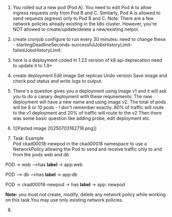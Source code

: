 
1. You rolled out a new pod (Pod A). You need to edit Pod A to allow ingress requests only from Pod B and C. Similarly, Pod A is allowed to send requests (egress) only to Pod B and C. Note: There are a few network policies already existing in the k8s cluster. However, you're NOT allowed to create/update/delete a new/existing netpol.
    
2. create cronjob configure to run every 30 minutes: need to change these - startingDeadlineSeconds-successfulJobsHistoryLimit- failedJobsHistoryLimit.
    
3. here is a deployment coded in 1.23 version of k8 api deprecation need to update it to 1.9+
    
4. create deployment Edit image Set replicas Undo version Save image and check pod status and write logs to output.
    
5. There's a question gives you a deployment using image v1 and it will ask you to do a canary deployment with these requirements:
The new deployment will have a new name and using image v2.
The total of pods will be 8 or 10 pods - I don't remember exactly.
80% of traffic will route to the v1 deployment and 20% of traffic will route to the v2
Then there was some basic question like adding probe, edit deployment etc.


6) ![[Pasted image 20250703162716.png]]

7) Task: Example  
Pod ckad00018-newpod in the ckad00018 namespace to use a NetworkPolicy allowing the Pod to send and receive traffic only to and from the pods web and db

POD → web -->has **label** → app:web

POD —> db -->has **label** → app:db

POD → ckad00018-newpod → has **label** → app: newpod

**Note:** you must not create, modify, delete any network policy while working on this task.You may use only existing network policies.


8) 